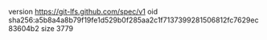 version https://git-lfs.github.com/spec/v1
oid sha256:a5b8a4a8b79f19fe1d529b0f285aa2c1f7137399281506812fc7629ec83604b2
size 3779
